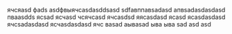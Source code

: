 ячсяasd
фads
asdфвыячсasdasddsasd
sdfавппавsadasd
апвsadasdasdasd
пваasdds
ясsad
ясчasd
чсячсasd
ячсasdsd
яясasdasd
ясasd
ясasdasdasd
ячсsadasdasd
ясчasdasdasd
ячс
ваsad
аываsad
ыва
ыва
sad
asd
asd
